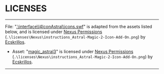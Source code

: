 # LICENSES

---

File: "[.\interface\I4IconAstral\icons.swf](https://www.nexusmods.com/skyrimspecialedition/mods/92079)" is adapted from the assets listed below, and is licensed under [Nexus Permissions](https://www.nexusmods.com/skyrimspecialedition/mods/92079) (`.\licenses\Nexus\instructions_Astral-Magic-2-Icon-Add-On.png`) by [Ecskrillos](https://www.nexusmods.com/users/22016239).

- Asset: "[magic_astral3](https://www.nexusmods.com/skyrimspecialedition/mods/92079)" is licensed under [Nexus Permissions](https://www.nexusmods.com/skyrimspecialedition/mods/92079) (`.\licenses\Nexus\instructions_Astral-Magic-2-Icon-Add-On.png`) by [Ecskrillos](https://www.nexusmods.com/users/22016239).

---
